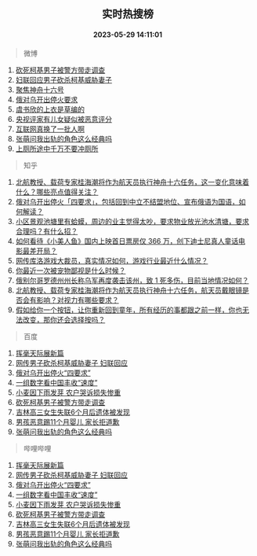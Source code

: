 <div align="center"><h2>实时热搜榜</h2><h4>2023-05-29 14:11:01</h4></div>

> 微博  

1. [砍死柯基男子被警方带走调查](https://s.weibo.com/weibo?q=%23%E7%A0%8D%E6%AD%BB%E6%9F%AF%E5%9F%BA%E7%94%B7%E5%AD%90%E8%A2%AB%E8%AD%A6%E6%96%B9%E5%B8%A6%E8%B5%B0%E8%B0%83%E6%9F%A5%23&t=31&band_rank=1&Refer=top)<br />
2. [妇联回应男子砍杀柯基威胁妻子](https://s.weibo.com/weibo?q=%23%E5%A6%87%E8%81%94%E5%9B%9E%E5%BA%94%E7%94%B7%E5%AD%90%E7%A0%8D%E6%9D%80%E6%9F%AF%E5%9F%BA%E5%A8%81%E8%83%81%E5%A6%BB%E5%AD%90%23&t=31&band_rank=2&Refer=top)<br />
3. [聚焦神舟十六号](https://s.weibo.com/weibo?q=%23%E8%81%9A%E7%84%A6%E7%A5%9E%E8%88%9F%E5%8D%81%E5%85%AD%E5%8F%B7%23&t=31&band_rank=3&Refer=top)<br />
4. [俄对乌开出停火要求](https://s.weibo.com/weibo?q=%23%E4%BF%84%E5%AF%B9%E4%B9%8C%E5%BC%80%E5%87%BA%E5%81%9C%E7%81%AB%E8%A6%81%E6%B1%82%23&t=31&band_rank=4&Refer=top)<br />
5. [虞书欣的上衣是草编的](https://s.weibo.com/weibo?q=%23%E8%99%9E%E4%B9%A6%E6%AC%A3%E7%9A%84%E4%B8%8A%E8%A1%A3%E6%98%AF%E8%8D%89%E7%BC%96%E7%9A%84%23&t=31&band_rank=5&Refer=top)<br />
6. [央视评家有儿女疑似被恶意评分](https://s.weibo.com/weibo?q=%23%E5%A4%AE%E8%A7%86%E8%AF%84%E5%AE%B6%E6%9C%89%E5%84%BF%E5%A5%B3%E7%96%91%E4%BC%BC%E8%A2%AB%E6%81%B6%E6%84%8F%E8%AF%84%E5%88%86%23&t=31&band_rank=6&Refer=top)<br />
7. [互联网真换了一批人啊](https://s.weibo.com/weibo?q=%23%E4%BA%92%E8%81%94%E7%BD%91%E7%9C%9F%E6%8D%A2%E4%BA%86%E4%B8%80%E6%89%B9%E4%BA%BA%E5%95%8A%23&t=31&band_rank=7&Refer=top)<br />
8. [张萌问我出轨的角色这么经典吗](https://s.weibo.com/weibo?q=%23%E5%BC%A0%E8%90%8C%E9%97%AE%E6%88%91%E5%87%BA%E8%BD%A8%E7%9A%84%E8%A7%92%E8%89%B2%E8%BF%99%E4%B9%88%E7%BB%8F%E5%85%B8%E5%90%97%23&t=31&band_rank=8&Refer=top)<br />
9. [上厕所途中千万不要冲厕所](https://s.weibo.com/weibo?q=%23%E4%B8%8A%E5%8E%95%E6%89%80%E9%80%94%E4%B8%AD%E5%8D%83%E4%B8%87%E4%B8%8D%E8%A6%81%E5%86%B2%E5%8E%95%E6%89%80%23&t=31&band_rank=9&Refer=top)<br />

> 知乎  

1. [北航教授、载荷专家桂海潮将作为航天员执行神舟十六任务，这一变化意味着什么？哪些亮点值得关注？](https://www.zhihu.com/question/603582467)<br />
2. [俄对乌开出停火「四要求」，包括回到中立不结盟地位、宣布俄语为国语，如何解读？](https://www.zhihu.com/question/603591105)<br />
3. [小区景观池塘里有蛤蟆，周边的业主觉得太吵，要求物业放光池水清塘，要求合理吗？有什么招？](https://www.zhihu.com/question/601792292)<br />
4. [如何看待《小美人鱼》国内上映首日票房仅 366 万，创下迪士尼真人童话电影最差开局？](https://www.zhihu.com/question/603243185)<br />
5. [网传库洛游戏大裁员，真实情况如何，游戏行业最近什么情况？](https://www.zhihu.com/question/603252338)<br />
6. [你最近一次被宠物鄙视是什么时候？](https://www.zhihu.com/question/596220428)<br />
7. [俄别尔哥罗德州州长称乌军再度袭击该州，致 1 死多伤，目前当地情况如何？](https://www.zhihu.com/question/603487266)<br />
8. [北航教授、载荷专家桂海潮将作为航天员执行神舟十六任务，航天员戴眼镜是否会有影响？对视力有哪些要求？](https://www.zhihu.com/question/603588202)<br />
9. [假如给你一个按钮，让你重新回到童年，所有经历的事都跟之前一样，你也无法改变，那你还会选择按吗？](https://www.zhihu.com/question/603074189)<br />

> 百度  

1. [挥毫天际展新篇](https://www.baidu.com/s?wd=%E6%8C%A5%E6%AF%AB%E5%A4%A9%E9%99%85%E5%B1%95%E6%96%B0%E7%AF%87&sa=fyb_news&rsv_dl=fyb_news)<br />
2. [网传男子砍杀柯基威胁妻子 妇联回应](https://www.baidu.com/s?wd=%E7%BD%91%E4%BC%A0%E7%94%B7%E5%AD%90%E7%A0%8D%E6%9D%80%E6%9F%AF%E5%9F%BA%E5%A8%81%E8%83%81%E5%A6%BB%E5%AD%90+%E5%A6%87%E8%81%94%E5%9B%9E%E5%BA%94&sa=fyb_news&rsv_dl=fyb_news)<br />
3. [俄对乌开出停火“四要求”](https://www.baidu.com/s?wd=%E4%BF%84%E5%AF%B9%E4%B9%8C%E5%BC%80%E5%87%BA%E5%81%9C%E7%81%AB%E2%80%9C%E5%9B%9B%E8%A6%81%E6%B1%82%E2%80%9D&sa=fyb_news&rsv_dl=fyb_news)<br />
4. [一组数字看中国丰收“速度”](https://www.baidu.com/s?wd=%E4%B8%80%E7%BB%84%E6%95%B0%E5%AD%97%E7%9C%8B%E4%B8%AD%E5%9B%BD%E4%B8%B0%E6%94%B6%E2%80%9C%E9%80%9F%E5%BA%A6%E2%80%9D&sa=fyb_news&rsv_dl=fyb_news)<br />
5. [小麦因下雨发芽 农户哭诉损失惨重](https://www.baidu.com/s?wd=%E5%B0%8F%E9%BA%A6%E5%9B%A0%E4%B8%8B%E9%9B%A8%E5%8F%91%E8%8A%BD+%E5%86%9C%E6%88%B7%E5%93%AD%E8%AF%89%E6%8D%9F%E5%A4%B1%E6%83%A8%E9%87%8D&sa=fyb_news&rsv_dl=fyb_news)<br />
6. [砍死柯基男子被警方带走调查](https://www.baidu.com/s?wd=%E7%A0%8D%E6%AD%BB%E6%9F%AF%E5%9F%BA%E7%94%B7%E5%AD%90%E8%A2%AB%E8%AD%A6%E6%96%B9%E5%B8%A6%E8%B5%B0%E8%B0%83%E6%9F%A5&sa=fyb_news&rsv_dl=fyb_news)<br />
7. [吉林高三女生失联6个月后遗体被发现](https://www.baidu.com/s?wd=%E5%90%89%E6%9E%97%E9%AB%98%E4%B8%89%E5%A5%B3%E7%94%9F%E5%A4%B1%E8%81%946%E4%B8%AA%E6%9C%88%E5%90%8E%E9%81%97%E4%BD%93%E8%A2%AB%E5%8F%91%E7%8E%B0&sa=fyb_news&rsv_dl=fyb_news)<br />
8. [男孩恶意踢11个月婴儿 家长拒道歉](https://www.baidu.com/s?wd=%E7%94%B7%E5%AD%A9%E6%81%B6%E6%84%8F%E8%B8%A211%E4%B8%AA%E6%9C%88%E5%A9%B4%E5%84%BF+%E5%AE%B6%E9%95%BF%E6%8B%92%E9%81%93%E6%AD%89&sa=fyb_news&rsv_dl=fyb_news)<br />
9. [张萌问我出轨的角色这么经典吗](https://www.baidu.com/s?wd=%E5%BC%A0%E8%90%8C%E9%97%AE%E6%88%91%E5%87%BA%E8%BD%A8%E7%9A%84%E8%A7%92%E8%89%B2%E8%BF%99%E4%B9%88%E7%BB%8F%E5%85%B8%E5%90%97&sa=fyb_news&rsv_dl=fyb_news)<br />

> 哔哩哔哩  

1. [挥毫天际展新篇](https://www.baidu.com/s?wd=%E6%8C%A5%E6%AF%AB%E5%A4%A9%E9%99%85%E5%B1%95%E6%96%B0%E7%AF%87&sa=fyb_news&rsv_dl=fyb_news)<br />
2. [网传男子砍杀柯基威胁妻子 妇联回应](https://www.baidu.com/s?wd=%E7%BD%91%E4%BC%A0%E7%94%B7%E5%AD%90%E7%A0%8D%E6%9D%80%E6%9F%AF%E5%9F%BA%E5%A8%81%E8%83%81%E5%A6%BB%E5%AD%90+%E5%A6%87%E8%81%94%E5%9B%9E%E5%BA%94&sa=fyb_news&rsv_dl=fyb_news)<br />
3. [俄对乌开出停火“四要求”](https://www.baidu.com/s?wd=%E4%BF%84%E5%AF%B9%E4%B9%8C%E5%BC%80%E5%87%BA%E5%81%9C%E7%81%AB%E2%80%9C%E5%9B%9B%E8%A6%81%E6%B1%82%E2%80%9D&sa=fyb_news&rsv_dl=fyb_news)<br />
4. [一组数字看中国丰收“速度”](https://www.baidu.com/s?wd=%E4%B8%80%E7%BB%84%E6%95%B0%E5%AD%97%E7%9C%8B%E4%B8%AD%E5%9B%BD%E4%B8%B0%E6%94%B6%E2%80%9C%E9%80%9F%E5%BA%A6%E2%80%9D&sa=fyb_news&rsv_dl=fyb_news)<br />
5. [小麦因下雨发芽 农户哭诉损失惨重](https://www.baidu.com/s?wd=%E5%B0%8F%E9%BA%A6%E5%9B%A0%E4%B8%8B%E9%9B%A8%E5%8F%91%E8%8A%BD+%E5%86%9C%E6%88%B7%E5%93%AD%E8%AF%89%E6%8D%9F%E5%A4%B1%E6%83%A8%E9%87%8D&sa=fyb_news&rsv_dl=fyb_news)<br />
6. [砍死柯基男子被警方带走调查](https://www.baidu.com/s?wd=%E7%A0%8D%E6%AD%BB%E6%9F%AF%E5%9F%BA%E7%94%B7%E5%AD%90%E8%A2%AB%E8%AD%A6%E6%96%B9%E5%B8%A6%E8%B5%B0%E8%B0%83%E6%9F%A5&sa=fyb_news&rsv_dl=fyb_news)<br />
7. [吉林高三女生失联6个月后遗体被发现](https://www.baidu.com/s?wd=%E5%90%89%E6%9E%97%E9%AB%98%E4%B8%89%E5%A5%B3%E7%94%9F%E5%A4%B1%E8%81%946%E4%B8%AA%E6%9C%88%E5%90%8E%E9%81%97%E4%BD%93%E8%A2%AB%E5%8F%91%E7%8E%B0&sa=fyb_news&rsv_dl=fyb_news)<br />
8. [男孩恶意踢11个月婴儿 家长拒道歉](https://www.baidu.com/s?wd=%E7%94%B7%E5%AD%A9%E6%81%B6%E6%84%8F%E8%B8%A211%E4%B8%AA%E6%9C%88%E5%A9%B4%E5%84%BF+%E5%AE%B6%E9%95%BF%E6%8B%92%E9%81%93%E6%AD%89&sa=fyb_news&rsv_dl=fyb_news)<br />
9. [张萌问我出轨的角色这么经典吗](https://www.baidu.com/s?wd=%E5%BC%A0%E8%90%8C%E9%97%AE%E6%88%91%E5%87%BA%E8%BD%A8%E7%9A%84%E8%A7%92%E8%89%B2%E8%BF%99%E4%B9%88%E7%BB%8F%E5%85%B8%E5%90%97&sa=fyb_news&rsv_dl=fyb_news)<br />

